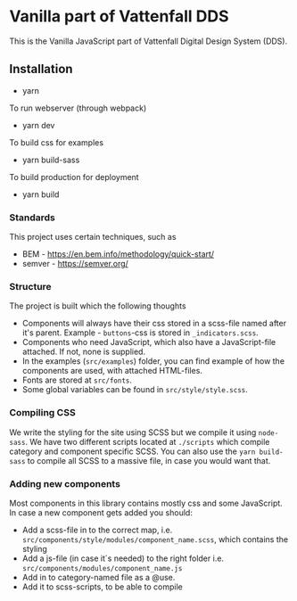 # Vanilla part of Vattenfall DDS

This is the Vanilla JavaScript part of Vattenfall Digital Design System (DDS).

## Installation

- yarn

To run webserver (through webpack)

- yarn dev

To build css for examples

- yarn build-sass

To build production for deployment

- yarn build

### Standards

This project uses certain techniques, such as

- BEM - https://en.bem.info/methodology/quick-start/
- semver - https://semver.org/

### Structure

The project is built which the following thoughts

- Components will always have their css stored in a scss-file named after it's parent. Example - `buttons`-css is stored in `_indicators.scss`.
- Components who need JavaScript, which also have a JavaScript-file attached. If not, none is supplied.
- In the examples (`src/examples`) folder, you can find example of how the components are used, with attached HTML-files.
- Fonts are stored at `src/fonts`.
- Some global variables can be found in `src/style/style.scss`.

### Compiling CSS

We write the styling for the site using SCSS but we compile it using `node-sass`. We have two different scripts located at `./scripts` which compile category and component specific SCSS. You can also use the `yarn build-sass` to compile all SCSS to a massive file, in case you would want that.

### Adding new components

Most components in this library contains mostly css and some JavaScript. In case a new component gets added you should:

- Add a scss-file in to the correct map, i.e. `src/components/style/modules/component_name.scss`, which contains the styling
- Add a js-file (in case it´s needed) to the right folder i.e. `src/components/modules/component_name.js`
- Add in to category-named file as a @use.
- Add it to scss-scripts, to be able to compile
